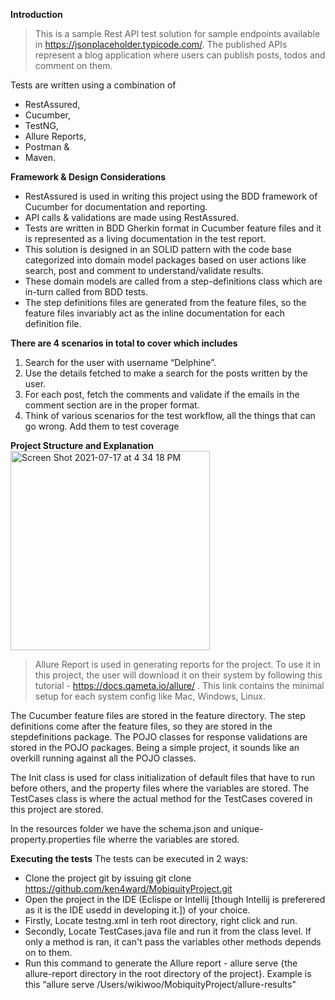 **Introduction**

>This is a sample Rest API test solution for sample endpoints available in https://jsonplaceholder.typicode.com/. The published APIs represent a blog application where users can publish posts, todos and comment on them.

Tests are written using a combination of 
- RestAssured, 
- Cucumber, 
- TestNG, 
- Allure Reports, 
- Postman & 
- Maven.

**Framework & Design Considerations**
- RestAssured is used in writing this project using the BDD framework of Cucumber for documentation and reporting.
- API calls & validations are made using RestAssured.
- Tests are written in BDD Gherkin format in Cucumber feature files and it is represented as a living documentation in the test report.
- This solution is designed in an SOLID pattern with the code base categorized into domain model packages based on user actions like search, post and comment to understand/validate results.
- These domain models are called from a step-definitions class which are in-turn called from BDD tests. 
- The step definitions files are generated from the feature files, so the feature files invariably act as the inline documentation for each definition file.

**There are 4 scenarios in total to cover which includes**
1. Search for the user with username “Delphine”.
2. Use the details fetched to make a search for the posts written by the user.
3. For each post, fetch the comments and validate if the emails in the comment section are in the proper format.
4. Think of various scenarios for the test workflow, all the things that can go wrong. Add them to test coverage
 

**Project Structure and Explanation**
<img width="319" alt="Screen Shot 2021-07-17 at 4 34 18 PM" src="https://user-images.githubusercontent.com/1056293/126043898-20b78607-a1e5-4a6e-8529-6954738c95e6.png">

>Allure Report is used in generating reports for the project. To use it in this project, the user will download it on their system by following this tutorial - https://docs.qameta.io/allure/ . This link contains the minimal setup for each system config like Mac, Windows, Linux. 

The Cucumber feature files are stored in the feature directory. The step definitions come after the feature files, so they are stored in the stepdefinitions package. The POJO classes for response validations are stored in the POJO packages. Being a simple project, it sounds like an overkill running against all the POJO classes. 

The Init class is used for class initialization of default files that have  to run before others, and the property files where the variables are stored. The TestCases class is where the actual method for the TestCases covered  in this project are stored.

In the resources folder we have the schema.json and unique-property.properties file wherre the variables are stored.


**Executing the tests**
The tests can be executed in 2 ways:
- Clone the project git by issuing git clone https://github.com/ken4ward/MobiquityProject.git
- Open the project in the IDE (Eclispe or Intellij [though Intellij is preferered as it is the IDE usedd in developing it.]) of your choice. 
- Firstly, Locate testng.xml in terh root directory, right click and run.
- Secondly, Locate TestCases.java file and run it from the class level. If only a method is ran, it can't pass the variables other methods depends on to them.
- Run this command to generate the Allure report - allure serve {the allure-report directory in the root directory of the project}. 
Example is this “allure serve /Users/wikiwoo/MobiquityProject/allure-results”


